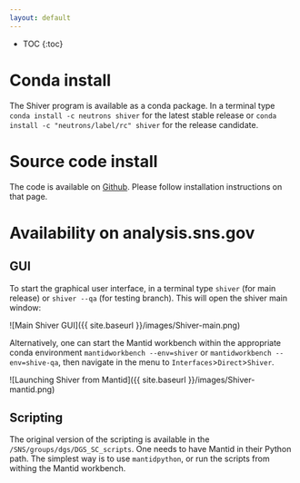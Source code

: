 ```yaml
---
layout: default
---
```


* TOC
{:toc}

Conda install
=============

The Shiver program is available as a conda package. In a terminal type 
`conda install -c neutrons shiver` for the latest stable release
 or
`conda install -c "neutrons/label/rc" shiver` for the release candidate.

Source code install
===================

The code is available on [Github](https://github.com/neutrons/Shiver). 
Please follow installation instructions on that page.

Availability on analysis.sns.gov
================================

GUI
---

To start the graphical user interface, in a terminal type `shiver` (for main release) or `shiver --qa` (for testing branch). This will open the shiver main window:

![Main Shiver GUI]({{ site.baseurl }}/images/Shiver-main.png)

Alternatively, one can start the Mantid workbench within the appropriate conda environment 
`mantidworkbench --env=shiver` or `mantidworkbench --env=shive-qa`, 
then navigate in the menu to `Interfaces`>`Direct`>`Shiver`.

![Launching Shiver from Mantid]({{ site.baseurl }}/images/Shiver-mantid.png)


Scripting
---------

The original version of the scripting is available in the `/SNS/groups/dgs/DGS_SC_scripts`.
One needs to have Mantid in their Python path. The simplest way is to use `mantidpython`, or
run the scripts from withing the Mantid workbench.



